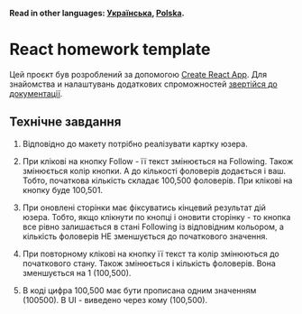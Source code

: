 **Read in other languages: [Українська](README.md), [Polska](README.pl.md).**

# React homework template

Цей проєкт був розроблений за допомогою
[Create React App](https://github.com/facebook/create-react-app). Для знайомства
и налаштувань додаткових спроможностей
[звертійся до документації](https://facebook.github.io/create-react-app/docs/getting-started).

## Технічне завдання

1. Відповідно до макету потрібно реалізувати картку юзера.

2. При клікові на кнопку Follow - її текст змінюється на Following. Також
   змінюється колір кнопки. А до кількості фоловерів додається і ваш. Тобто,
   початкова кількість складає 100,500 фоловерів. При клікові на кнопку буде
   100,501.

3. При оновлені сторінки має фіксуватись кінцевий результат дій юзера. Тобто,
   якщо клікнути по кнопці і оновити сторінку - то кнопка все рівно залишається
   в стані Following із відповідним кольором, а кількість фоловерів НЕ
   зменшується до початкового значення.

4. При повторному клікові на кнопку її текст та колір змінюються до початкового
   стану. Також змінюється і кількість фоловерів. Вона зменшується на 1
   (100,500).
5. В коді цифра 100,500 має бути прописана одним значенням (100500). В UI -
   виведено через кому (100,500).
